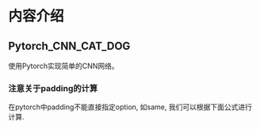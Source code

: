 # 内容介绍

## Pytorch_CNN_CAT_DOG

使用Pytorch实现简单的CNN网络。

### 注意关于padding的计算

在pytorch中padding不能直接指定option, 如same, 我们可以根据下面公式进行计算.

[](https://github.com/wmn7/ML_Practice/blob/master/2019_03_17/img/snipaste_20190316_174412.png)